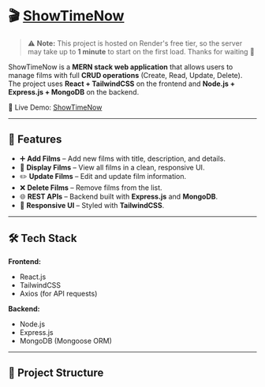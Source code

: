 # 🎬 [ShowTimeNow](https://showtimenow-client.onrender.com/)

> ⚠️ **Note:** This project is hosted on Render's free tier, so the server may take up to **1 minute** to start on the first load. Thanks for waiting 🙏


ShowTimeNow is a **MERN stack web application** that allows users to manage films with full **CRUD operations** (Create, Read, Update, Delete).  
The project uses **React + TailwindCSS** on the frontend and **Node.js + Express.js + MongoDB** on the backend.

🚀 Live Demo: [ShowTimeNow](https://showtimenow-client.onrender.com/)

---

## 📌 Features

- ➕ **Add Films** – Add new films with title, description, and details.  
- 📄 **Display Films** – View all films in a clean, responsive UI.  
- ✏️ **Update Films** – Edit and update film information.  
- ❌ **Delete Films** – Remove films from the list.  
- 🌐 **REST APIs** – Backend built with **Express.js** and **MongoDB**.  
- 🎨 **Responsive UI** – Styled with **TailwindCSS**.  

---

## 🛠️ Tech Stack

**Frontend:**  
- React.js  
- TailwindCSS  
- Axios (for API requests)  

**Backend:**  
- Node.js  
- Express.js  
- MongoDB (Mongoose ORM)  

---

## 📂 Project Structure

